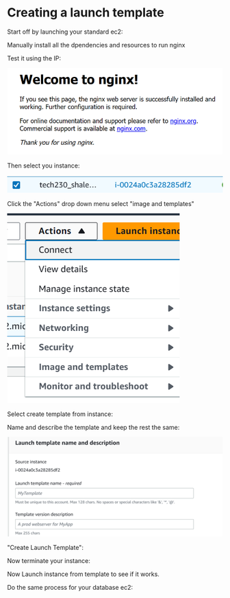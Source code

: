 # Creating a launch template

Start off by launching your standard ec2:

Manually install all the dpendencies and resources to run nginx

Test it using the IP:

![Alt text](pics_for_mds/welcome.png)

Then select you instance:

![Alt text](pics_for_mds/select%20instance.png)

Click the "Actions" drop down menu select "image and templates"

![Alt text](pics_for_mds/action%20templates.png)

Select create template from instance:

Name and describe the template and keep the rest the same:

![Alt text](pics_for_mds/name%20and%20describe.png)

"Create Launch Template":

Now terminate your instance:

Now Launch instance from template to see if it works.

Do the same process for your database ec2:
